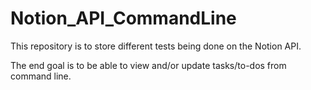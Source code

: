 # Notion_API_CommandLine

This repository is to store different tests being done on the Notion API.

The end goal is to be able to view and/or update tasks/to-dos from command line.
